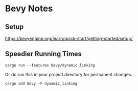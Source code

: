 # Bevy Notes

## Setup<D-s>

https://bevyengine.org/learn/quick-start/getting-started/setup/

## Speedier Running Times

```
cargo run --features bevy/dynamic_linking
```

Or do run this in your project directory for permanent changes:

```
cargo add bevy -F dynamic_linking
```
